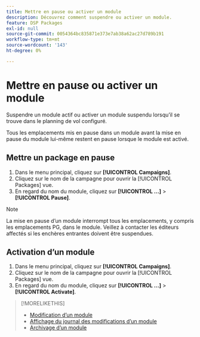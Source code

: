 ```yaml
---
title: Mettre en pause ou activer un module
description: Découvrez comment suspendre ou activer un module.
feature: DSP Packages
exl-id: null
source-git-commit: 0054364bc835871e373e7ab38a62ac27d789b191
workflow-type: tm+mt
source-wordcount: '143'
ht-degree: 0%

---
```


# Mettre en pause ou activer un module

Suspendre un module actif ou activer un module suspendu lorsqu’il se trouve dans le planning de vol configuré.

Tous les emplacements mis en pause dans un module avant la mise en pause du module lui-même restent en pause lorsque le module est activé.

## Mettre un package en pause

1. Dans le menu principal, cliquez sur **[!UICONTROL Campaigns]**.
1. Cliquez sur le nom de la campagne pour ouvrir la [!UICONTROL Packages] vue.
1. En regard du nom du module, cliquez sur  **[!UICONTROL ...]** > **[!UICONTROL Pause]**.

>[!NOTE]
>
>La mise en pause d’un module interrompt tous les emplacements, y compris les emplacements PG, dans le module. Veillez à contacter les éditeurs affectés si les enchères entrantes doivent être suspendues.

## Activation d’un module

1. Dans le menu principal, cliquez sur **[!UICONTROL Campaigns]**.
1. Cliquez sur le nom de la campagne pour ouvrir la [!UICONTROL Packages] vue.
1. En regard du nom du module, cliquez sur  **[!UICONTROL ...]** > **[!UICONTROL Activate]**.

>[!MORELIKETHIS]
>
>* [Modification d’un module](package-edit.md)
>* [Affichage du journal des modifications d’un module](package-change-log.md)
>* [Archivage d’un module](package-archive-unarchive.md)

